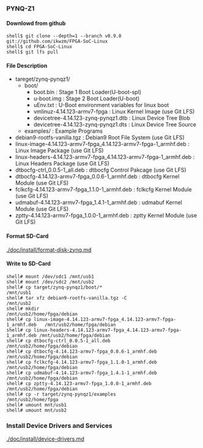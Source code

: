 ### PYNQ-Z1

#### Downlowd from github

```console
shell$ git clone --depth=1 --branch v0.9.0 git://github.com/ikwzm/FPGA-SoC-Linux
shell$ cd FPGA-SoC-Linux
shell$ git lfs pull
```

#### File Description

 * tareget/zynq-pynqz1/
   + boot/
     - boot.bin                                                      : Stage 1 Boot Loader(U-boot-spl)
     - u-boot.img                                                    : Stage 2 Boot Loader(U-boot)
     - uEnv.txt                                                      : U-Boot environment variables for linux boot
     - vmlinuz-4.14.123-armv7-fpga                                   : Linux Kernel Image       (use Git LFS)
     - devicetree-4.14.123-zynq-pynqz1.dtb                           : Linux Device Tree Blob   
     - devicetree-4.14.123-zynq-pynqz1.dts                           : Linux Device Tree Source
   + examples/                                                       : Example Programs
 * debian9-rootfs-vanilla.tgz                                        : Debian9 Root File System (use Git LFS)
 * linux-image-4.14.123-armv7-fpga_4.14.123-armv7-fpga-1_armhf.deb   : Linux Image Package      (use Git LFS)
 * linux-headers-4.14.123-armv7-fpga_4.14.123-armv7-fpga-1_armhf.deb : Linux Headers Package    (use Git LFS)
 * dtbocfg-ctrl_0.0.5-1_all.deb                                      : dtbocfg Control Pakcage  (use Git LFS)
 * dtbocfg-4.14.123-armv7-fpga_0.0.6-1_armhf.deb                     : dtbocfg Kernel Module    (use Git LFS)
 * fclkcfg-4.14.123-armv7-fpga_1.1.0-1_armhf.deb                     : fclkcfg Kernel Module    (use Git LFS)
 * udmabuf-4.14.123-armv7-fpga_1.4.1-1_armhf.deb                     : udmabuf Kernel Module    (use Git LFS)
 * zptty-4.14.123-armv7-fpga_1.0.0-1_armhf.deb                       : zptty   Kernel Module    (use Git LFS)

#### Format SD-Card

[./doc/install/format-disk-zynq.md](format-disk-zynq.md)

#### Write to SD-Card

````console
shell# mount /dev/sdc1 /mnt/usb1
shell# mount /dev/sdc2 /mnt/usb2
shell# cp target/zynq-pynqz1/boot/*                                         /mnt/usb1
shell# tar xfz debian9-rootfs-vanilla.tgz -C                                /mnt/usb2
shell# mkdir                                                                /mnt/usb2/home/fpga/debian
shell# cp linux-image-4.14.123-armv7-fpga_4.14.123-armv7-fpga-1_armhf.deb   /mnt/usb2/home/fpga/debian
shell# cp linux-headers-4.14.123-armv7-fpga_4.14.123-armv7-fpga-1_armhf.deb /mnt/usb2/home/fpga/debian
shell# cp dtbocfg-ctrl_0.0.5-1_all.deb                                      /mnt/usb2/home/fpga/debian
shell# cp dtbocfg-4.14.123-armv7-fpga_0.0.6-1_armhf.deb                     /mnt/usb2/home/fpga/debian
shell# cp fclkcfg-4.14.123-armv7-fpga_1.1.0-1_armhf.deb                     /mnt/usb2/home/fpga/debian
shell# cp udmabuf-4.14.123-armv7-fpga_1.4.1-1_armhf.deb                     /mnt/usb2/home/fpga/debian
shell# cp zptty-4.14.123-armv7-fpga_1.0.0-1_armhf.deb                       /mnt/usb2/home/fpga/debian
shell# cp -r target/zynq-pynqz1/examples                                    /mnt/usb2/home/fpga
shell# umount mnt/usb1
shell# umount mnt/usb2
````

### Install Device Drivers and Services

[./doc/install/device-drivers.md](device-drivers.md)

